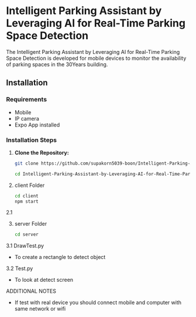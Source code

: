 # Intelligent Parking Assistant by Leveraging AI for Real-Time Parking Space Detection

The Intelligent Parking Assistant by Leveraging AI for Real-Time Parking Space Detection is developed for mobile devices to monitor the availability of parking spaces in the 30Years building.

## Installation

### Requirements 
- Mobile
- IP camera
- Expo App installed

### Installation Steps 
1. **Clone the Repository:**
   
   ```bash
   git clone https://github.com/supakorn5039-boon/Intelligent-Parking-Assistant-by-Leveraging-AI-for-Real-Time-Parking-Space-Detection
   
   cd Intelligent-Parking-Assistant-by-Leveraging-AI-for-Real-Time-Parking-Space-Detection

2. client Folder
   ```bash
   cd client
   npm start
   
2.1 
   
   
3. server Folder
   ```bash
   cd server
3.1 DrawTest.py
   - To create a rectangle to detect object
     
3.2 Test.py
   - To look at detect screen

ADDITIONAL NOTES
- If test with real device you should connect mobile and computer with same network or wifi

   
   
